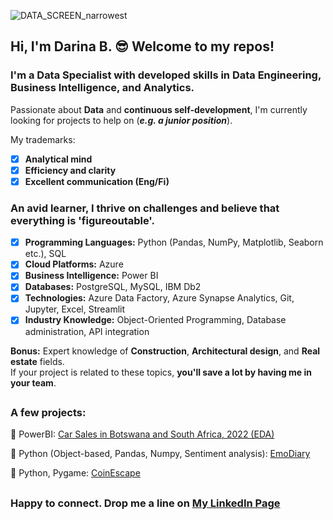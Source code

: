 ![DATA_SCREEN_narrowest](https://github.com/user-attachments/assets/3737f97f-73fa-47e0-b196-6daf96890da7)
## Hi, I'm Darina B. 😎 Welcome to my repos!

###  I'm a Data Specialist with developed skills in Data Engineering, Business Intelligence, and Analytics.

Passionate about **Data** and **continuous self-development**, I'm currently looking for projects to help on (***e.g. a junior position***).

My trademarks:
- [x] **Analytical mind**                                 
- [x] **Efficiency and clarity**
- [x] **Excellent communication (Eng/Fi)**
  
###  An avid learner, I thrive on challenges and believe that everything is 'figureoutable'.

- [x] **Programming Languages:** Python (Pandas, NumPy, Matplotlib, Seaborn etc.), SQL
- [x] **Cloud Platforms:** Azure
- [x] **Business Intelligence:** Power BI
- [x] **Databases:** PostgreSQL, MySQL, IBM Db2
- [x] **Technologies:** Azure Data Factory, Azure Synapse Analytics, Git, Jupyter, Excel, Streamlit
- [x] **Industry Knowledge:** Object-Oriented Programming, Database administration, API integration

**Bonus:** Expert knowledge of **Construction**, **Architectural design**, and **Real estate** fields.  
If your project is related to these topics, **you'll save a lot by having me in your team**.
## 
### A few projects:

🔗 PowerBI: [Car Sales in Botswana and South Africa, 2022 (EDA)](https://github.com/darina-b/porto-sales/blob/e9635e9f1adc7547dbd39683569ccecdc325fb5b/README.md)

🔗 Python (Object-based, Pandas, Numpy, Sentiment analysis): [EmoDiary](https://github.com/darina-b/porto-EmoDiary/blob/f284cfcf2c78c615fc359fc9184c648706c938b0/README.md)

🔗 Python, Pygame: [CoinEscape](https://github.com/darina-b/porto-CoinEscape/blob/a2155f6da29776774797c85aa10f24e1c97007ca/README.md)
##
### Happy to connect. Drop me a line on [My LinkedIn Page](https://www.linkedin.com/in/darina-bunak-data-specialist)
